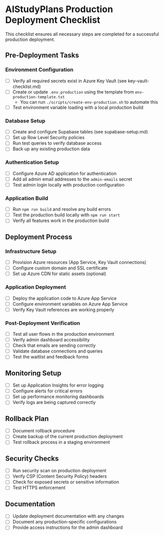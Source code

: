 # AIStudyPlans Production Deployment Checklist

This checklist ensures all necessary steps are completed for a successful production deployment.

## Pre-Deployment Tasks

### Environment Configuration
- [ ] Verify all required secrets exist in Azure Key Vault (see key-vault-checklist.md)
- [ ] Create or update `.env.production` using the template from `env-production-template.txt`
  - You can run `./scripts/create-env-production.sh` to automate this
- [ ] Test environment variable loading with a local production build

### Database Setup
- [ ] Create and configure Supabase tables (see supabase-setup.md)
- [ ] Set up Row Level Security policies
- [ ] Run test queries to verify database access
- [ ] Back up any existing production data

### Authentication Setup
- [ ] Configure Azure AD application for authentication
- [ ] Add all admin email addresses to the `admin-emails` secret
- [ ] Test admin login locally with production configuration

### Application Build
- [ ] Run `npm run build` and resolve any build errors
- [ ] Test the production build locally with `npm run start`
- [ ] Verify all features work in the production build

## Deployment Process

### Infrastructure Setup
- [ ] Provision Azure resources (App Service, Key Vault connections)
- [ ] Configure custom domain and SSL certificate
- [ ] Set up Azure CDN for static assets (optional)

### Application Deployment
- [ ] Deploy the application code to Azure App Service
- [ ] Configure environment variables on Azure App Service
- [ ] Verify Key Vault references are working properly

### Post-Deployment Verification
- [ ] Test all user flows in the production environment
- [ ] Verify admin dashboard accessibility
- [ ] Check that emails are sending correctly
- [ ] Validate database connections and queries
- [ ] Test the waitlist and feedback forms

## Monitoring Setup
- [ ] Set up Application Insights for error logging
- [ ] Configure alerts for critical errors
- [ ] Set up performance monitoring dashboards
- [ ] Verify logs are being captured correctly

## Rollback Plan
- [ ] Document rollback procedure
- [ ] Create backup of the current production deployment
- [ ] Test rollback process in a staging environment

## Security Checks
- [ ] Run security scan on production deployment
- [ ] Verify CSP (Content Security Policy) headers
- [ ] Check for exposed secrets or sensitive information
- [ ] Test HTTPS enforcement

## Documentation
- [ ] Update deployment documentation with any changes
- [ ] Document any production-specific configurations
- [ ] Provide access instructions for the admin dashboard 